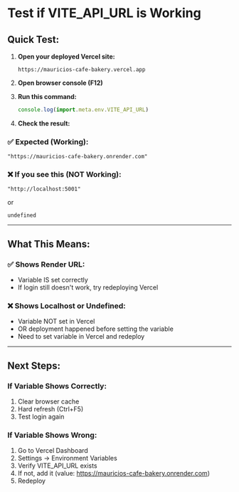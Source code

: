 # Test if VITE_API_URL is Working

## Quick Test:

1. **Open your deployed Vercel site:**
   ```
   https://mauricios-cafe-bakery.vercel.app
   ```

2. **Open browser console (F12)**
3. **Run this command:**
   ```javascript
   console.log(import.meta.env.VITE_API_URL)
   ```

4. **Check the result:**

### ✅ Expected (Working):
```
"https://mauricios-cafe-bakery.onrender.com"
```

### ❌ If you see this (NOT Working):
```
"http://localhost:5001"
```
or
```
undefined
```

---

## What This Means:

### ✅ Shows Render URL:
- Variable IS set correctly
- If login still doesn't work, try redeploying Vercel

### ❌ Shows Localhost or Undefined:
- Variable NOT set in Vercel
- OR deployment happened before setting the variable
- Need to set variable in Vercel and redeploy

---

## Next Steps:

### If Variable Shows Correctly:
1. Clear browser cache
2. Hard refresh (Ctrl+F5)
3. Test login again

### If Variable Shows Wrong:
1. Go to Vercel Dashboard
2. Settings → Environment Variables
3. Verify VITE_API_URL exists
4. If not, add it (value: https://mauricios-cafe-bakery.onrender.com)
5. Redeploy










